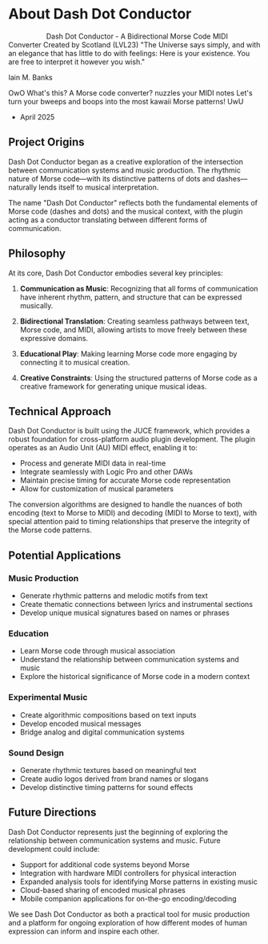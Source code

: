 # About Dash Dot Conductor
⠀⠀⠀⠀⠀⠀⠀
Dash Dot Conductor - A Bidirectional Morse Code MIDI Converter
Created by Scotland (LVL23)
"The Universe says simply, and with an elegance that has little to do with feelings: Here is your existence. You are free to interpret it however you wish."

Iain M. Banks

OwO What's this? A Morse code converter? nuzzles your MIDI notes
Let's turn your bweeps and boops into the most kawaii Morse patterns! UwU
 - April 2025

## Project Origins

Dash Dot Conductor began as a creative exploration of the intersection between communication systems and music production. The rhythmic nature of Morse code—with its distinctive patterns of dots and dashes—naturally lends itself to musical interpretation.

The name "Dash Dot Conductor" reflects both the fundamental elements of Morse code (dashes and dots) and the musical context, with the plugin acting as a conductor translating between different forms of communication.

## Philosophy

At its core, Dash Dot Conductor embodies several key principles:

1. **Communication as Music**: Recognizing that all forms of communication have inherent rhythm, pattern, and structure that can be expressed musically.

2. **Bidirectional Translation**: Creating seamless pathways between text, Morse code, and MIDI, allowing artists to move freely between these expressive domains.

3. **Educational Play**: Making learning Morse code more engaging by connecting it to musical creation.

4. **Creative Constraints**: Using the structured patterns of Morse code as a creative framework for generating unique musical ideas.

## Technical Approach

Dash Dot Conductor is built using the JUCE framework, which provides a robust foundation for cross-platform audio plugin development. The plugin operates as an Audio Unit (AU) MIDI effect, enabling it to:

- Process and generate MIDI data in real-time
- Integrate seamlessly with Logic Pro and other DAWs
- Maintain precise timing for accurate Morse code representation
- Allow for customization of musical parameters

The conversion algorithms are designed to handle the nuances of both encoding (text to Morse to MIDI) and decoding (MIDI to Morse to text), with special attention paid to timing relationships that preserve the integrity of the Morse code patterns.

## Potential Applications

### Music Production
- Generate rhythmic patterns and melodic motifs from text
- Create thematic connections between lyrics and instrumental sections
- Develop unique musical signatures based on names or phrases

### Education
- Learn Morse code through musical association
- Understand the relationship between communication systems and music
- Explore the historical significance of Morse code in a modern context

### Experimental Music
- Create algorithmic compositions based on text inputs
- Develop encoded musical messages
- Bridge analog and digital communication systems

### Sound Design
- Generate rhythmic textures based on meaningful text
- Create audio logos derived from brand names or slogans
- Develop distinctive timing patterns for sound effects

## Future Directions

Dash Dot Conductor represents just the beginning of exploring the relationship between communication systems and music. Future development could include:

- Support for additional code systems beyond Morse
- Integration with hardware MIDI controllers for physical interaction
- Expanded analysis tools for identifying Morse patterns in existing music
- Cloud-based sharing of encoded musical phrases
- Mobile companion applications for on-the-go encoding/decoding

We see Dash Dot Conductor as both a practical tool for music production and a platform for ongoing exploration of how different modes of human expression can inform and inspire each other.
